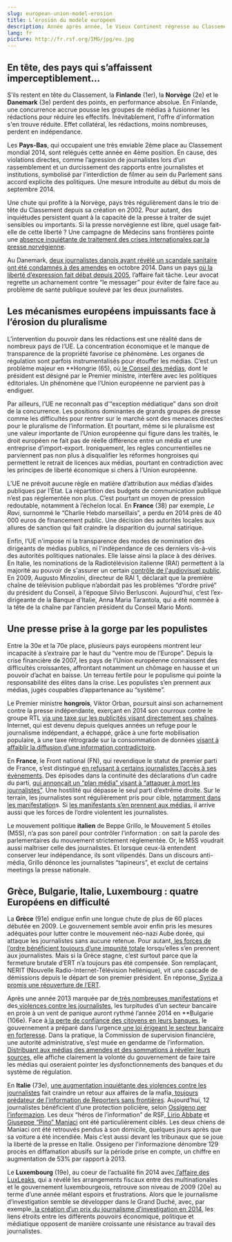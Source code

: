 ```yaml
---
slug: european-union-model-erosion
title: L’érosion du modèle européen
description: Année après année, le Vieux Continent régresse au Classement mondial de la liberté de la presse. Stable entre les éditions 2013 et 2014, l’Union européenne marque le pas en 2015. Outre les pays nordiques qui restent, cette année encore, en tête de Classement, les autres membres de l’Union dévissent globalement. Une tendance générale qui nourrit de sérieuses inquiétudes quant à la pérennité du “modèle européen”.
lang: fr
picture: http://fr.rsf.org/IMG/jpg/eu.jpg
---
```


## En tête, des pays qui s’affaissent imperceptiblement…

S’ils restent en tête du Classement, la **Finlande** (1er), la **Norvège** (2e) et le **Danemark** (3e) perdent des points, en performance absolue. En Finlande, une concurrence accrue pousse les groupes de médias à fusionner les rédactions pour réduire les effectifs. Inévitablement, l'offre d'information s'en trouve réduite. Effet collatéral, les rédactions, moins nombreuses, perdent en indépendance.

Les **Pays-Bas**, qui occupaient une très enviable 2ème place au Classement mondial 2014, sont relégués cette année en 4ème position. En cause, des violations directes, comme l’agression de journalistes lors d’un rassemblement et un durcissement des rapports entre journalistes et institutions, symbolisé par l’interdiction de filmer au sein du Parlement sans accord explicite des politiques. Une mesure introduite au début du mois de septembre 2014.

Une chute qui profite à la Norvège, pays très régulièrement dans le trio de tête du Classement depuis sa création en 2002. Pour autant, des inquiétudes persistent quant à la capacité de la presse à traiter de sujet sensibles ou importants. Si la presse norvégienne est libre, quel usage fait-elle de cette liberté ? Une campagne de Médecins sans frontières pointe une [absence inquiétante de traitement des crises internationales par la presse norvégienne](http://www.legerutengrenser.no/Glemte-kriser).

Au Danemark, [deux journalistes danois ayant révélé un scandale sanitaire ont été condamnés à des amendes](http://gijn.org/2014/05/05/danish-authorities-target-journos-for-exposing-spread-of-mrsa-bug/) en octobre 2014. Dans un pays [où la liberté d’expression fait débat depuis 2005](http://www.lemonde.fr/attaque-contre-charlie-hebdo/article/2015/01/07/en-2005-l-affaire-des-caricatures-de-mahomet-au-danemark-et-la-solidarite-de-charlie-hebdo_4551135_4550668.html), l’affaire fait tâche. Leur avocat regrette un acharnement contre “le messager” pour éviter de faire face au problème de santé publique soulevé par les deux journalistes.

## Les mécanismes européens impuissants face à l’érosion du pluralisme

L’intervention du pouvoir dans les rédactions est une réalité dans de nombreux pays de l’UE. La concentration économique et le manque de transparence de la propriété favorise ce phénomène. Les organes de régulation sont parfois instrumentalisés pour étouffer les médias. C’est un problème majeur en **Hongrie (65), où[ le Conseil des médias](http://fr.rsf.org/hongrie-jusqu-ou-le-conseil-des-medias-ira-06-07-2012,42979.html), dont le président est désigné par le Premier ministre, interfère avec les politiques éditoriales. Un phénomène que l’Union européenne ne parvient pas à endiguer.

Par ailleurs, l’UE ne reconnaît pas d’“exception médiatique” dans son droit de la concurrence. Les positions dominantes de grands groupes de presse comme les difficultés pour rentrer sur le marché sont des menaces directes pour le pluralisme de l’information. Et pourtant, même si le pluralisme est une valeur importante de l’Union européenne qui figure dans les traités, le droit européen ne fait pas de réelle différence entre un média et une entreprise d’import-export. Ironiquement, les règles concurrentielles ne parviennent pas non plus à disqualifier les réformes hongroises qui permettent le retrait de licences aux médias, pourtant en contradiction avec les principes de liberté économique si chers à l’Union européenne.

L’UE ne prévoit aucune règle en matière d’attribution aux médias d’aides publiques par l’État. La répartition des budgets de communication publique n’est pas réglementée non plus. C’est pourtant un moyen de pression redoutable, notamment à l’échelon local. En **France** (38) par exemple, _Le Ravi_, surnommé le “Charlie Hebdo marseillais”, a perdu en 2014 près de 40 000 euros de financement public. Une décision des autorités locales aux allures de sanction qui fait craindre la disparition du journal satirique.

Enfin, l’UE n'impose ni la transparence des modes de nomination des dirigeants de médias publics, ni l'indépendance de ces derniers vis-à-vis des autorités politiques nationales. Elle laisse ainsi la place à des dérives. En Italie, les nominations de la Radiotélévision italienne (RAI) permettent à la majorité au pouvoir de s'assurer un certain [contrôle de l'audiovisuel public](http://www.lemonde.fr/actualite-medias/article/2013/07/24/en-europe-la-main-invisible-du-politique-sur-l-audiovisuel-public_3453024_3236.html). En 2009, Augusto Minzolini, directeur de RAI 1, déclarait que la première chaîne de télévision publique n’abordait pas les problèmes “d’ordre privé” du président du Conseil, à l’époque Silvio Berlusconi. Aujourd’hui, c’est l’ex-dirigeante de la Banque d’Italie, Anna Maria Tarantola, qui a été nommée à la tête de la chaîne par l’ancien président du Conseil Mario Monti.

## Une presse prise à la gorge par les populistes

Entre la 30e et la 70e place, plusieurs pays européens montrent leur incapacité à s’extraire par le haut du “ventre mou de l’Europe”. Depuis la crise financière de 2007, les pays de l’Union européenne connaissent des difficultés croissantes, affrontant notamment un chômage en hausse et un pouvoir d’achat en baisse. Un terreau fertile pour le populisme qui pointe la responsabilité des élites dans la crise. Les populistes s’en prennent aux médias, jugés coupables d’appartenance au “système”.

Le Premier ministre **hongrois**, Viktor Orban, poursuit ainsi son acharnement contre la presse indépendante, exerçant en 2014 son courroux contre le groupe RTL [via une taxe sur les publicités visant directement ses chaînes](http://fr.rsf.org/hongrie-taxe-sur-les-revenus-publicitaires-12-06-2014,46428.html). Internet, qui est devenu depuis quelques années un refuge pour le journalisme indépendant, a échappé, grâce à une forte mobilisation populaire, à une taxe rétrograde sur la consommation de données [visant à affaiblir la diffusion d’une information contradictoire](http://www.liberation.fr/monde/2014/10/31/viktor-orban-recule-sur-la-taxe-internet-en-hongrie_1133305). 

En **France**, le Front national (FN), qui revendique le statut de premier parti de France, s’est distingué [en refusant à certains journalistes l’accès à ses évènements](http://fr.rsf.org/france-rsf-condamne-la-dangereuse-06-09-2014,46910.html). Des épisodes dans la continuité des déclarations d’un cadre du parti, [qui annonçait un “plan média” visant à “attaquer à mort les journalistes”](http://fr.rsf.org/france-le-front-national-veut-il-27-05-2014,46358.html). Une hostilité qui dépasse le seul parti d’extrême droite. Sur le terrain, les journalistes sont régulièrement pris pour cible, [notamment dans les manifestation](http://fr.rsf.org/france-quand-les-journalistes-suscitent-13-11-2014,47222.html)s. Si [les manifestants s’en prennent aux médias](http://fr.rsf.org/france-quand-les-journalistes-suscitent-13-11-2014,47222.html), il arrive aussi que les forces de l’ordre violentent les journalistes.

Le mouvement politique **italien** de Beppe Grillo, le Mouvement 5 étoiles (M5S), n’a pas son pareil pour contrôler l’information : on sait la parole des parlementaires du mouvement strictement réglementée. Or, le M5S voudrait aussi maîtriser celle des journalistes. Et lorsque ceux-là entendent conserver leur indépendance, ils sont vilipendés. Dans un discours anti-média, Grillo dénonce les journalistes “tapineurs”, et exclut de certains meetings la presse nationale.

## Grèce, Bulgarie, Italie, Luxembourg : quatre Européens en difficulté

La **Grèce** (91e) endigue enfin une longue chute de plus de 60 places débutée en 2009. Le gouvernement semble avoir enfin pris les mesures adéquates pour lutter contre le mouvement néo-nazi Aube dorée, qui attaque les journalistes sans aucune retenue. Pour autant,[ les forces de l’ordre bénéficient toujours d’une impunité totale](http://fr.rsf.org/grece-rsf-denonce-l-impunite-des-abus-11-12-2014,47370.html) lorsqu’elles s’en prennent aux journalistes. Mais si la Grèce stagne, c’est surtout parce que la fermeture brutale d’ERT n’a toujours pas été compensée. Son remplaçant, NERIT (Nouvelle Radio-Internet-Télévision hellénique), vit une cascade de démissions depuis le départ de son premier président. En réponse,[ Syriza a promis une réouverture de l’ERT](http://www.humanite.fr/syriza-promet-de-rendre-des-couleurs-lecran-noir-dert-563204).

Après une année 2013 marquée par de[ très nombreuses manifestations](http://www.lemonde.fr/europe/article/2013/06/16/bulgarie-poursuite-des-manifestations-antigouvernementales_3431030_3214.html) et des[ violences contre les journalistes](http://fr.rsf.org/bulgarie-manifestations-a-sofia-des-26-07-2013,44979.html), les turpitudes d’un secteur bancaire en proie à un vent de panique auront rythmé l’année 2014 en **Bulgarie (106e). Face à[ la perte de confiance des citoyens en leurs banques](http://www.lemonde.fr/europe/article/2014/10/16/bulgarie-colere-des-clients-de-la-banque-ccb_4507324_3214.html), le gouvernement a préparé dans l’urgence[ une loi érigeant le secteur bancaire en forteresse](http://fr.rsf.org/bulgarie-secteur-bancaire-en-danger-lettre-23-07-2014,46687.html). Dans la pratique, la Commission de supervision financière, une autorité administrative, s’est muée en gendarme de l’information.[ Distribuant aux médias des amendes et des sommations à révéler leurs sources](http://fr.rsf.org/bulgarie-bivol-bg-somme-de-reveler-ses-10-12-2014,47362.html), elle affiche clairement la volonté du gouvernement de faire taire les médias qui oseraient pointer les dysfonctionnements des banques et du système de régulation.

En **Italie** (73e), [une augmentation inquiétante des violences contre les journalistes](http://fr.rsf.org/italie-rsf-s-inquiete-des-agressions-et-15-12-2014,47382.html) fait craindre un retour aux affaires de la mafia,[ toujours prédateur de l’information de Reporters sans frontières](http://fr.rsf.org/spip.php?page=predateur&id_article=44548). Aujourd’hui, 12 journalistes bénéficient d’une protection policière, selon [Ossigeno per l’informazion](http://notiziario.ossigeno.info/). Les deux “héros de l’information” de RSF,[ Lirio Abbate](http://heroes.rsf.org/fr/lirio-abbate/) et[ Giuseppe “Pino” Maniaci](http://heroes.rsf.org/fr/giuseppe-maniaci/) ont été particulièrement ciblés. Les deux chiens de Maniaci ont été retrouvés pendus à son domicile, quelques jours après que sa voiture a été incendiée. Mais c’est aussi devant les tribunaux que se joue la liberté de la presse en Italie. Ossigeno per l’informazione dénombre 129 procès en diffamation abusifs sur la période prise en compte, un chiffre en augmentation de 53% par rapport à 2013.

Le **Luxembourg** (19e), au coeur de l’actualité fin 2014 avec[ l’affaire des LuxLeaks](http://lexpansion.lexpress.fr/actualite-economique/luxleaks-de-l-optimisation-a-l-evasion-fiscale-au-luxembourg_1619588.html), qui a révélé les arrangements fiscaux entre des multinationales et le gouvernement luxembourgeois, retrouve son niveau de 2009 (20e) au terme d’une année mêlant espoirs et frustrations. Alors que le journalisme d’investigation semble se développer dans le Grand Duché, avec, par exemple,[ la création d’un prix du journalisme d’investigation en 2014](http://www.luxembourg.public.lu/fr/actualites/2014/03/10-journalisme/index.html), les liens étroits entre les différents pouvoirs économique, politique et médiatique opposent de manière croissante une résistance au travail des journalistes.